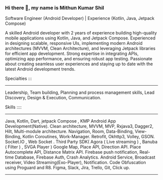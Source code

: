 ### Hi there 👋, my name is Mithun Kumar Shil
Software Engineer (Android Developer) | Experience (Kotlin, Java, Jetpack Compose)



A skilled Android developer with  2  years of experience building high-quality mobile applications using Kotlin, Java, and Jetpack Compose. Experienced in designing scalable, responsive UIs, implementing modern Android architectures (MVVM, Clean Architecture), and leveraging Jetpack libraries for efficient app development. Strong expertise in integrating APIs, optimizing app performance, and ensuring robust app testing. Passionate about creating seamless user experiences and staying up to date with the latest Android development trends.




Specialties :::
______________________________________________________________________________________

Leadership,
Team building,
Planning and process management skills,
Lead Discovery,
Design & Execution,
Communication.





Skills ::::
_____________________________________________________________________________________

Java, Kotlin, Dart, jetpack Compose , KMP
Android App Development(Native).
Clean architecture, MVVM, MVP, Rxjava3, Dagger2, Hilt, Multi-module architecture.
Navigation, Room, Data-Binding, View-Binding, Kotlin Coroutines, Work-Manager.
Retrofit, Okhttp3, Volley, GSON.
Socket.IO , Web Socket .
Third Party SDK( Agora ( Live streaming ) , Banuba ( Filter ) , SVGA Player )
Google Map, Place API, Direction API.
Place Autocomplete API, Distance Matrix API.
Firebase push notification, Real-time Database, Firebase Auth, Crash Analytics.
Android Service, Broadcast receiver, Video Streaming(Exo-Player), Notification.
Code Obfuscation using Proguard and R8.
Figma, Slack, Jira, Trello, Git, Click up.

__________________________________________________________________________________
